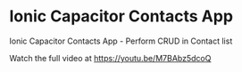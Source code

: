 # Ionic Capacitor Contacts App
 Ionic Capacitor Contacts App - Perform CRUD in Contact list
 
 Watch the full video at https://youtu.be/M7BAbz5dcoQ

